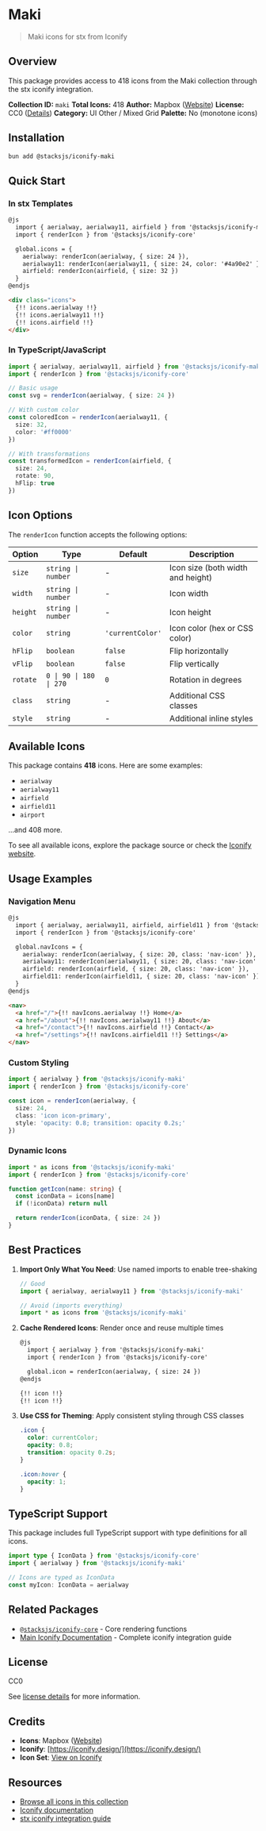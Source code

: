 # Maki

> Maki icons for stx from Iconify

## Overview

This package provides access to 418 icons from the Maki collection through the stx iconify integration.

**Collection ID:** `maki`
**Total Icons:** 418
**Author:** Mapbox ([Website](https://github.com/mapbox/maki))
**License:** CC0 ([Details](https://creativecommons.org/publicdomain/zero/1.0/))
**Category:** UI Other / Mixed Grid
**Palette:** No (monotone icons)

## Installation

```bash
bun add @stacksjs/iconify-maki
```

## Quick Start

### In stx Templates

```html
@js
  import { aerialway, aerialway11, airfield } from '@stacksjs/iconify-maki'
  import { renderIcon } from '@stacksjs/iconify-core'

  global.icons = {
    aerialway: renderIcon(aerialway, { size: 24 }),
    aerialway11: renderIcon(aerialway11, { size: 24, color: '#4a90e2' }),
    airfield: renderIcon(airfield, { size: 32 })
  }
@endjs

<div class="icons">
  {!! icons.aerialway !!}
  {!! icons.aerialway11 !!}
  {!! icons.airfield !!}
</div>
```

### In TypeScript/JavaScript

```typescript
import { aerialway, aerialway11, airfield } from '@stacksjs/iconify-maki'
import { renderIcon } from '@stacksjs/iconify-core'

// Basic usage
const svg = renderIcon(aerialway, { size: 24 })

// With custom color
const coloredIcon = renderIcon(aerialway11, {
  size: 32,
  color: '#ff0000'
})

// With transformations
const transformedIcon = renderIcon(airfield, {
  size: 24,
  rotate: 90,
  hFlip: true
})
```

## Icon Options

The `renderIcon` function accepts the following options:

| Option | Type | Default | Description |
|--------|------|---------|-------------|
| `size` | `string \| number` | - | Icon size (both width and height) |
| `width` | `string \| number` | - | Icon width |
| `height` | `string \| number` | - | Icon height |
| `color` | `string` | `'currentColor'` | Icon color (hex or CSS color) |
| `hFlip` | `boolean` | `false` | Flip horizontally |
| `vFlip` | `boolean` | `false` | Flip vertically |
| `rotate` | `0 \| 90 \| 180 \| 270` | `0` | Rotation in degrees |
| `class` | `string` | - | Additional CSS classes |
| `style` | `string` | - | Additional inline styles |

## Available Icons

This package contains **418** icons. Here are some examples:

- `aerialway`
- `aerialway11`
- `airfield`
- `airfield11`
- `airport`

...and 408 more.

To see all available icons, explore the package source or check the [Iconify website](https://icon-sets.iconify.design/maki/).

## Usage Examples

### Navigation Menu

```html
@js
  import { aerialway, aerialway11, airfield, airfield11 } from '@stacksjs/iconify-maki'
  import { renderIcon } from '@stacksjs/iconify-core'

  global.navIcons = {
    aerialway: renderIcon(aerialway, { size: 20, class: 'nav-icon' }),
    aerialway11: renderIcon(aerialway11, { size: 20, class: 'nav-icon' }),
    airfield: renderIcon(airfield, { size: 20, class: 'nav-icon' }),
    airfield11: renderIcon(airfield11, { size: 20, class: 'nav-icon' })
  }
@endjs

<nav>
  <a href="/">{!! navIcons.aerialway !!} Home</a>
  <a href="/about">{!! navIcons.aerialway11 !!} About</a>
  <a href="/contact">{!! navIcons.airfield !!} Contact</a>
  <a href="/settings">{!! navIcons.airfield11 !!} Settings</a>
</nav>
```

### Custom Styling

```typescript
import { aerialway } from '@stacksjs/iconify-maki'
import { renderIcon } from '@stacksjs/iconify-core'

const icon = renderIcon(aerialway, {
  size: 24,
  class: 'icon icon-primary',
  style: 'opacity: 0.8; transition: opacity 0.2s;'
})
```

### Dynamic Icons

```typescript
import * as icons from '@stacksjs/iconify-maki'
import { renderIcon } from '@stacksjs/iconify-core'

function getIcon(name: string) {
  const iconData = icons[name]
  if (!iconData) return null

  return renderIcon(iconData, { size: 24 })
}
```

## Best Practices

1. **Import Only What You Need**: Use named imports to enable tree-shaking
   ```typescript
   // Good
   import { aerialway, aerialway11 } from '@stacksjs/iconify-maki'

   // Avoid (imports everything)
   import * as icons from '@stacksjs/iconify-maki'
   ```

2. **Cache Rendered Icons**: Render once and reuse multiple times
   ```html
   @js
     import { aerialway } from '@stacksjs/iconify-maki'
     import { renderIcon } from '@stacksjs/iconify-core'

     global.icon = renderIcon(aerialway, { size: 24 })
   @endjs

   {!! icon !!}
   {!! icon !!}
   ```

3. **Use CSS for Theming**: Apply consistent styling through CSS classes
   ```css
   .icon {
     color: currentColor;
     opacity: 0.8;
     transition: opacity 0.2s;
   }

   .icon:hover {
     opacity: 1;
   }
   ```

## TypeScript Support

This package includes full TypeScript support with type definitions for all icons.

```typescript
import type { IconData } from '@stacksjs/iconify-core'
import { aerialway } from '@stacksjs/iconify-maki'

// Icons are typed as IconData
const myIcon: IconData = aerialway
```

## Related Packages

- [`@stacksjs/iconify-core`](../iconify-core) - Core rendering functions
- [Main Iconify Documentation](../../docs/iconify.md) - Complete iconify integration guide

## License

CC0

See [license details](https://creativecommons.org/publicdomain/zero/1.0/) for more information.

## Credits

- **Icons**: Mapbox ([Website](https://github.com/mapbox/maki))
- **Iconify**: [https://iconify.design/](https://iconify.design/)
- **Icon Set**: [View on Iconify](https://icon-sets.iconify.design/maki/)

## Resources

- [Browse all icons in this collection](https://icon-sets.iconify.design/maki/)
- [Iconify documentation](https://iconify.design/docs/)
- [stx iconify integration guide](../../docs/iconify.md)
